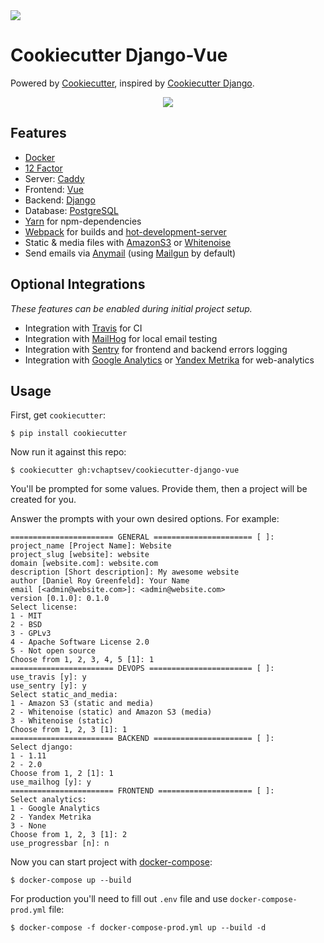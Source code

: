 <a href="https://travis-ci.org/vchaptsev/cookiecutter-django-vue">
  <img src="https://travis-ci.org/vchaptsev/cookiecutter-django-vue.svg?branch=master" />
</a>

Cookiecutter Django-Vue
=======================

Powered by [Cookiecutter](https://github.com/audreyr/cookiecutter),
inspired by [Cookiecutter Django](https://github.com/pydanny/cookiecutter-django).

<p align="center">
  <img src="https://i.imgur.com/SA8cjs8.png" />
</p>


Features
--------

-   [Docker](https://www.docker.com/)
-   [12 Factor](http://12factor.net/)
-   Server: [Caddy](https://caddyserver.com/)
-   Frontend: [Vue](https://vuejs.org/)
-   Backend: [Django](https://www.djangoproject.com/)
-   Database: [PostgreSQL](https://www.postgresql.org/)
-   [Yarn](https://yarnpkg.com/) for npm-dependencies
-   [Webpack](https://webpack.github.io/) for builds and [hot-development-server](https://webpack.js.org/concepts/hot-module-replacement/)
-   Static & media files with [AmazonS3](https://aws.amazon.com/s3/) or [Whitenoise](http://whitenoise.evans.io/)
-   Send emails via [Anymail](https://github.com/anymail/django-anymail)
    (using [Mailgun](http://www.mailgun.com/) by default)

Optional Integrations
---------------------

*These features can be enabled during initial project setup.*

-   Integration with [Travis](https://travis-ci.org/) for CI
-   Integration with [MailHog](https://github.com/mailhog/MailHog) for local email testing
-   Integration with [Sentry](https://sentry.io/welcome/) for frontend and backend errors logging
-   Integration with [Google Analytics](https://www.google.com/analytics/) or [Yandex Metrika](https://tech.yandex.ru/metrika/) for web-analytics

Usage
-----

First, get `cookiecutter`:

    $ pip install cookiecutter

Now run it against this repo:

    $ cookiecutter gh:vchaptsev/cookiecutter-django-vue

You'll be prompted for some values. Provide them, then a  project
will be created for you.

Answer the prompts with your own desired options. For example:

    ======================= GENERAL ====================== [ ]:
    project_name [Project Name]: Website
    project_slug [website]: website
    domain [website.com]: website.com
    description [Short description]: My awesome website
    author [Daniel Roy Greenfeld]: Your Name
    email [<admin@website.com>]: <admin@website.com>
    version [0.1.0]: 0.1.0
    Select license: 
    1 - MIT
    2 - BSD
    3 - GPLv3
    4 - Apache Software License 2.0
    5 - Not open source
    Choose from 1, 2, 3, 4, 5 [1]: 1
    ======================= DEVOPS ======================= [ ]:
    use_travis [y]: y
    use_sentry [y]: y
    Select static_and_media:
    1 - Amazon S3 (static and media)
    2 - Whitenoise (static) and Amazon S3 (media)
    3 - Whitenoise (static)
    Choose from 1, 2, 3 [1]: 1
    ======================= BACKEND ====================== [ ]:
    Select django:
    1 - 1.11
    2 - 2.0
    Choose from 1, 2 [1]: 1
    use_mailhog [y]: y
    ======================= FRONTEND ===================== [ ]:
    Select analytics:
    1 - Google Analytics
    2 - Yandex Metrika
    3 - None
    Choose from 1, 2, 3 [1]: 2
    use_progressbar [n]: n

Now you can start project with
[docker-compose](https://docs.docker.com/compose/):

    $ docker-compose up --build

For production you'll need to fill out `.env` file and use
`docker-compose-prod.yml` file:

    $ docker-compose -f docker-compose-prod.yml up --build -d
